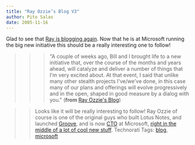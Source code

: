 ```yaml
---
title: "Ray Ozzie’s Blog V3"
author: Pito Salas
date: 2005-11-16
---
```




Glad to see that [Ray is blogging
again](<http://spaces.msn.com/members/rayozzie/>). Now that he is at Microsoft
running the big new initiative this should be a really interesting one to
follow!

>>

>>> "A couple of weeks ago, Bill and I brought life to a new initiative that,
over the course of the months and years ahead, will catalyze and deliver a
number of things that I'm very excited about. At that event, I said that
unlike many other stealth projects I've/we've done, in this case many of our
plans and offerings will evolve progressively and in the open, shaped in good
measure by a dialog with you." (**from** [Ray Ozzie's
Blog](<http://spaces.msn.com/members/rayozzie/>))

>>

>> Looks like it will be really interesting to follow! Ray Ozzie of course is
one of the original guys who built Lotus Notes, and launched
[Groove](<http://www.groove.net/home/index.cfm>), and is now
[CTO](<http://www.microsoft.com/presspass/exec/ozzie/default.mspx>) at
Microsoft, [right in the middle of a lot of cool new
stuff](</weblogs/archives/000951.php>). Technorati Tags:
[blog](<http://www.technorati.com/tag/blog>),
[microsoft](<http://www.technorati.com/tag/microsoft>)


